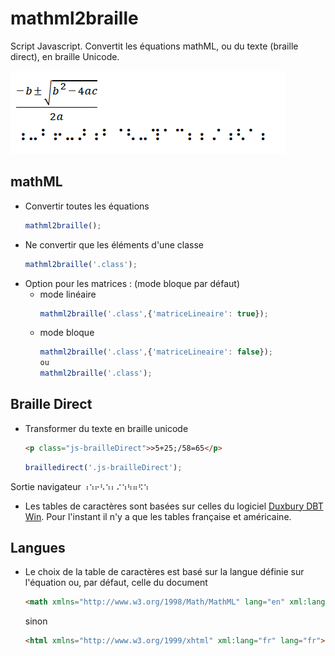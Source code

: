 # mathml2braille
Script Javascript.
Convertit les équations mathML, ou du texte (braille direct), en braille Unicode.

![Une équation mathématique suivie de sa transcription en braille CBFU](header.png)

## mathML
- Convertir toutes les équations
    ```javascript
    mathml2braille();
    ```
- Ne convertir que les éléments d'une classe
    ```javascript
    mathml2braille('.class');
    ```
- Option pour les matrices : (mode bloque par défaut)
    - mode linéaire
        ```javascript
        mathml2braille('.class',{'matriceLineaire': true});
        ```
    - mode bloque
        ```javascript
        mathml2braille('.class',{'matriceLineaire': false});
        ou
        mathml2braille('.class');
        ```
## Braille Direct
- Transformer du texte en braille unicode
    ```html
    <p class="js-brailleDirect">>5+25;/58=65</p>
    ```
    ```javascript
    brailledirect('.js-brailleDirect');
    ```
Sortie navigateur
    ```
    ⠰⠱⠖⠣⠱⠆⠌⠱⠳⠶⠫⠱
    ```

- Les tables de caractères sont basées sur celles du logiciel [Duxbury DBT Win](http://www.duxburysystems.com/). Pour l'instant il n'y a que les tables française et américaine.
## Langues
- Le choix de la table de caractères est basé sur la langue définie sur l'équation ou, par défaut, celle du document
    ```html
    <math xmlns="http://www.w3.org/1998/Math/MathML" lang="en" xml:lang="en">
    ```
    sinon
    ```html
    <html xmlns="http://www.w3.org/1999/xhtml" xml:lang="fr" lang="fr">
    ```
